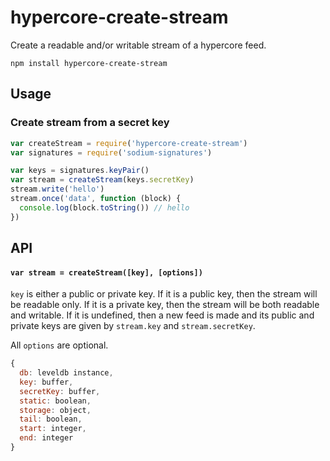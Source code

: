 # hypercore-create-stream

Create a readable and/or writable stream of a hypercore feed.

```
npm install hypercore-create-stream
```

## Usage 

### Create stream from a secret key

```js
var createStream = require('hypercore-create-stream')
var signatures = require('sodium-signatures')

var keys = signatures.keyPair()
var stream = createStream(keys.secretKey)
stream.write('hello')
stream.once('data', function (block) {
  console.log(block.toString()) // hello
})
```

## API

#### `var stream = createStream([key], [options])`

`key` is either a public or private key. If it is a public key, then the stream will be readable only. If it is a private key, then the stream will be both readable and writable. If it is undefined, then a new feed is made and its public and private keys are given by `stream.key` and `stream.secretKey`.

All `options` are optional.

```js
{
  db: leveldb instance,
  key: buffer,
  secretKey: buffer,
  static: boolean,
  storage: object,
  tail: boolean,
  start: integer,
  end: integer
}
```